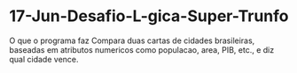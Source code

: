 # 17-Jun-Desafio-L-gica-Super-Trunfo
O que o programa faz Compara duas cartas de cidades brasileiras, baseadas em atributos numericos como populacao, area, PIB, etc., e diz qual cidade vence.
